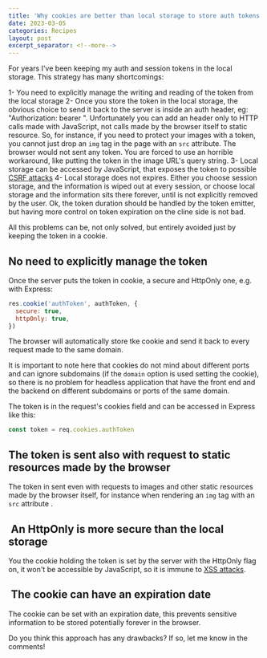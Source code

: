 ```yaml
---
title: 'Why cookies are better than local storage to store auth tokens'
date: 2023-03-05
categories: Recipes
layout: post
excerpt_separator: <!--more-->
---
```


For years I've been keeping my auth and session tokens in the local storage. This strategy has many shortcomings:

1- You need to explicitly manage the writing and reading of the token from the local storage
2- Once you store the token in the local storage, the obvious choice to send it back to the server is inside an auth header, eg: "Authorization: bearer <token>". Unfortunately you can add an header only to HTTP calls made with JavaScript, not calls made by the browser itself to static resource. So, for instance, if you need to protect your images with a token, you cannot just drop an `img` tag in the page with an `src` attribute. The browser would not sent any token. You are forced to use an horrible workaround, like putting the token in the image URL's query string.
3- Local storage can be accessed by JavaScript, that exposes the token to possible [CSRF attacks](https://owasp.org/www-community/attacks/csrf)
4- Local storage does not expires. Either you choose session storage, and the information is wiped out at every session, or choose local storage and the information sits there forever, until is not explicitly removed by the user. Ok, the token duration should be handled by the token emitter, but having more control on token expiration on the cline side is not bad.

All this problems can be, not only solved, but entirely avoided just by keeping the token in a cookie.

<!--more-->

## No need to explicitly manage the token

Once the server puts the token in cookie, a secure and HttpOnly one, e.g. with Express:

```javascript
res.cookie('authToken', authToken, {
  secure: true,
  httpOnly: true,
})
```

The browser will automatically store tke cookie and send it back to every request made to the same domain.

It is important to note here that cookies do not mind about different ports and can ignore subdomains (if the `domain` option is used setting the cookie), so there is no problem for headless application that have the front end and the backend on different subdomains or ports of the same domain.

The token is in the request's cookies field and can be accessed in Express like this:

```javascript
const token = req.cookies.authToken
```

## The token is sent also with request to static resources made by the browser

The token in sent even with requests to images and other static resources made by the browser itself, for instance when rendering an `img` tag with an `src` attribute .

##  An HttpOnly is more secure than the local storage

You the cookie holding the token is set by the server with the HttpOnly flag on, it won't be accessible by JavaScript, so it is immune to [XSS attacks](https://owasp.org/www-community/attacks/xss/).

##  The cookie can have an expiration date

The cookie can be set with an expiration date, this prevents sensitive information to be stored potentially forever in the browser.

Do you think this approach has any drawbacks? If so, let me know in the comments!
